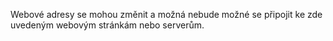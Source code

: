 Webové adresy se mohou změnit a možná nebude možné se připojit ke zde uvedeným webovým stránkám nebo serverům.

<!--HONumber=Jun16_HO4-->


